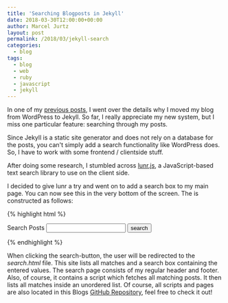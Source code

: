 ```yaml
---
title: 'Searching Blogposts in Jekyll'
date: 2018-03-30T12:00:00+00:00
author: Marcel Jurtz
layout: post
permalink: /2018/03/jekyll-search
categories:
  - blog
tags:
  - blog
  - web
  - ruby
  - javascript
  - jekyll
---
```


In one of my [previous posts](/2018/03/moving-to-jekyll), I went over the details why I moved my blog from WordPress to Jekyll. So far, I really appreciate my new system, but I miss one particular feature: searching through my posts.

Since Jekyll is a static site generator and does not rely on a database for the posts, you can't simply add a search functionality like WordPress does. So, I have to work with some frontend / clientside stuff.

After doing some research, I stumbled across [lunr.js](https://lunrjs.com/), a JavaScript-based text search library to use on the client side.

I decided to give lunr a try and went on to add a search box to my main page. You can now see this in the very bottom of the screen. The is constructed as follows:

{% highlight html %}
<form action="/search.html" method="get">
  <label for="search_box">Search Posts</label>
  <input type="text" id="search_box" name="query">
  <input type="submit" value="search">
</form>
{% endhighlight %}

When clicking the search-button, the user will be redirected to the *search.html* file. This site lists all matches and a search box containing the entered values. The search page consists of my regular header and footer. Also, of course, it contains a script which fetches all matching posts. It then lists all matches inside an unordered list. Of course, all scripts and pages are also located in this Blogs [GitHub Repository](https://github.com/MarcelJurtz/blog.mjurtz.com), feel free to check it out! 